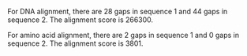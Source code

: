 For DNA alignment, there are 28 gaps in sequence 1 and 44 gaps in sequence 2. The alignment score is 266300.  
  
For amino acid alignment, there are 2 gaps in sequence 1 and 0 gaps in sequence 2. The alignment score is 3801.